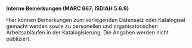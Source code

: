 #### 

**Interne Bemerkungen (MARC 667; ISDIAH 5.6.9)**

Hier können Bemerkungen zum vorliegenden Datensatz oder Katalogisat gemacht werden sowie zu personellen und organisatorischen Arbeitsabläufen in der Katalogisierung. Die Angaben werden nicht publiziert.